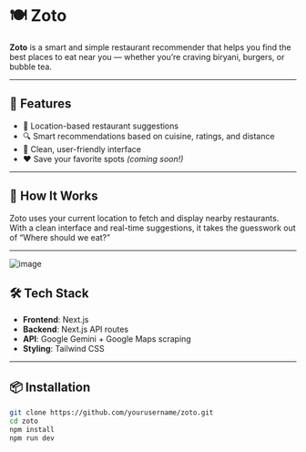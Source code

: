 # 🍽️ Zoto

**Zoto** is a smart and simple restaurant recommender that helps you find the best places to eat near you — whether you’re craving biryani, burgers, or bubble tea.

---

## 🚀 Features

- 📍 Location-based restaurant suggestions  
- 🔍 Smart recommendations based on cuisine, ratings, and distance  
- 💬 Clean, user-friendly interface  
- ❤️ Save your favorite spots *(coming soon!)*  

---

## 🧠 How It Works

Zoto uses your current location to fetch and display nearby restaurants. With a clean interface and real-time suggestions, it takes the guesswork out of “Where should we eat?”

---

![image](https://github.com/user-attachments/assets/2272f170-69e6-4cba-90bd-cd4cd8f39cb8)



## 🛠️ Tech Stack

- **Frontend**: Next.js  
- **Backend**: Next.js API routes  
- **API**: Google Gemini + Google Maps scraping  
- **Styling**: Tailwind CSS  

---

## 📦 Installation

```bash
git clone https://github.com/yourusername/zoto.git
cd zoto
npm install
npm run dev
